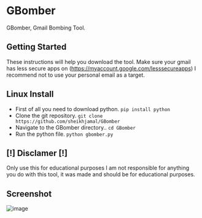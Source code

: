 # GBomber
GBomber, Gmail Bombing Tool.
## Getting Started
These instructions will help you download the tool.
Make sure your gmail has less secure apps on (https://myaccount.google.com/lesssecureapps)
I recommend not to use your personal email as a target.
## Linux Install
- First of all you need to download python.
```pip install python```
- Clone the git repository.
 ```git clone https://github.com/sheikhjamal/GBomber```
 - Navigate to the GBomber directory..
```cd GBomber```
- Run the python file.
```python gbomber.py```
## [!] Disclamer [!]
 Only use this for educational purposes I am not responsible for anything you do with this tool, it was made and should be for educational purposes.
## Screenshot
![image](https://user-images.githubusercontent.com/77934521/105639776-28a06f00-5e8b-11eb-8a41-c9ebfbb84ebd.png)
